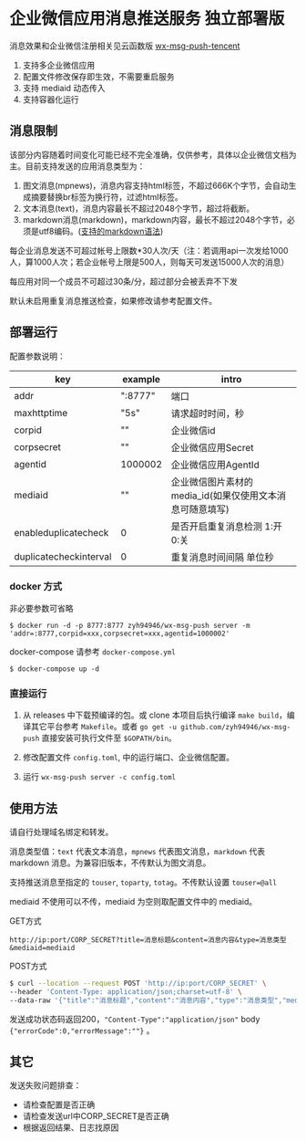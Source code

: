 # 企业微信应用消息推送服务 独立部署版

消息效果和企业微信注册相关见云函数版 [wx-msg-push-tencent](https://github.com/zyh94946/wx-msg-push-tencent)

1. 支持多企业微信应用
2. 配置文件修改保存即生效，不需要重启服务
3. 支持 mediaid 动态传入
4. 支持容器化运行

## 消息限制

该部分内容随着时间变化可能已经不完全准确，仅供参考，具体以企业微信文档为主。目前支持发送的应用消息类型为：

1. 图文消息(mpnews)，消息内容支持html标签，不超过666K个字节，会自动生成摘要替换br标签为换行符，过滤html标签。
2. 文本消息(text)，消息内容最长不超过2048个字节，超过将截断。
3. markdown消息(markdown)，markdown内容，最长不超过2048个字节，必须是utf8编码。([支持的markdown语法](https://work.weixin.qq.com/api/doc/90000/90135/90236#%E6%94%AF%E6%8C%81%E7%9A%84markdown%E8%AF%AD%E6%B3%95))

每企业消息发送不可超过帐号上限数*30人次/天（注：若调用api一次发给1000人，算1000人次；若企业帐号上限是500人，则每天可发送15000人次的消息）

每应用对同一个成员不可超过30条/分，超过部分会被丢弃不下发

默认未启用重复消息推送检查，如果修改请参考配置文件。

## 部署运行

配置参数说明：

| key                    |example| intro                     |
|------------------------|---|-----------------------------|
| addr                   | ":8777" | 端口                          |
 | maxhttptime            | "5s" | 请求超时时间，秒                    |
 | corpid                 | "" | 企业微信id                      |
 | corpsecret             | "" | 企业微信应用Secret                |
 | agentid                | 1000002 | 企业微信应用AgentId               |
 | mediaid                | "" | 企业微信图片素材的media_id(如果仅使用文本消息可随意填写) |
 | enableduplicatecheck   | 0 | 是否开启重复消息检测 1:开 0:关          |
 | duplicatecheckinterval | 0 | 重复消息时间间隔 单位秒                |

### docker 方式

非必要参数可省略

```shell
$ docker run -d -p 8777:8777 zyh94946/wx-msg-push server -m 'addr=:8777,corpid=xxx,corpsecret=xxx,agentid=1000002'
```

docker-compose 请参考 `docker-compose.yml`

```shell
$ docker-compose up -d
```

### 直接运行

1. 从 releases 中下载预编译的包。或 clone 本项目后执行编译 `make build`，编译其它平台参考 `Makefile`。或者 `go get -u github.com/zyh94946/wx-msg-push` 直接安装可执行文件至 `$GOPATH/bin`。

2. 修改配置文件 `config.toml`, 中的运行端口、企业微信配置。

3. 运行 `wx-msg-push server -c config.toml`

## 使用方法

请自行处理域名绑定和转发。

消息类型值：`text` 代表文本消息，`mpnews` 代表图文消息，`markdown` 代表 markdown 消息。为兼容旧版本，不传默认为图文消息。

支持推送消息至指定的 `touser`, `toparty`, `totag`。不传默认设置 `touser=@all`

mediaid 不使用可以不传，mediaid 为空则取配置文件中的 mediaid。

GET方式

`http://ip:port/CORP_SECRET?title=消息标题&content=消息内容&type=消息类型&mediaid=mediaid`

POST方式

```bash
$ curl --location --request POST 'http://ip:port/CORP_SECRET' \
--header 'Content-Type: application/json;charset=utf-8' \
--data-raw '{"title":"消息标题","content":"消息内容","type":"消息类型","mediaid":"mediaid"}'
```

发送成功状态码返回200，`"Content-Type":"application/json"` body `{"errorCode":0,"errorMessage":""}` 。

## 其它

发送失败问题排查：

- 请检查配置是否正确
- 请检查发送url中CORP_SECRET是否正确
- 根据返回结果、日志找原因


